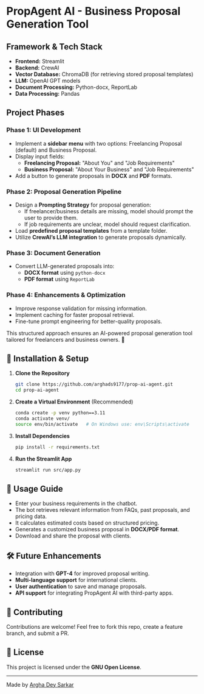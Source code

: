 # PropAgent AI - Business Proposal Generation Tool

## Framework & Tech Stack
- **Frontend:** Streamlit
- **Backend:** CrewAI
- **Vector Database:** ChromaDB (for retrieving stored proposal templates)
- **LLM:** OpenAI GPT models
- **Document Processing:** Python-docx, ReportLab
- **Data Processing:** Pandas

## Project Phases

### Phase 1: UI Development
- Implement a **sidebar menu** with two options: Freelancing Proposal (default) and Business Proposal.
- Display input fields:
  - **Freelancing Proposal:** "About You" and "Job Requirements"
  - **Business Proposal:** "About Your Business" and "Job Requirements"
- Add a button to generate proposals in **DOCX** and **PDF** formats.

### Phase 2: Proposal Generation Pipeline
- Design a **Prompting Strategy** for proposal generation:
  - If freelancer/business details are missing, model should prompt the user to provide them.
  - If job requirements are unclear, model should request clarification.
- Load **predefined proposal templates** from a template folder.
- Utilize **CrewAI’s LLM integration** to generate proposals dynamically.

### Phase 3: Document Generation
- Convert LLM-generated proposals into:
  - **DOCX format** using `python-docx`
  - **PDF format** using `ReportLab`

### Phase 4: Enhancements & Optimization
- Improve response validation for missing information.
- Implement caching for faster proposal retrieval.
- Fine-tune prompt engineering for better-quality proposals.

This structured approach ensures an AI-powered proposal generation tool tailored for freelancers and business owners. 🚀


## 🔧 Installation & Setup
1. **Clone the Repository**  
   ```bash
   git clone https://github.com/arghads9177/prop-ai-agent.git
   cd prop-ai-agent
   ```

2. **Create a Virtual Environment** (Recommended)  
   ```bash
   conda create -p venv python==3.11
   conda activate venv/
   source env/bin/activate   # On Windows use: env\Scripts\activate
   ```

3. **Install Dependencies**  
   ```bash
   pip install -r requirements.txt
   ```

4. **Run the Streamlit App**  
   ```bash
   streamlit run src/app.py
   ```

## 📖 Usage Guide
- Enter your business requirements in the chatbot.
- The bot retrieves relevant information from FAQs, past proposals, and pricing data.
- It calculates estimated costs based on structured pricing.
- Generates a customized business proposal in **DOCX/PDF format**.
- Download and share the proposal with clients.

## 🛠 Future Enhancements
- Integration with **GPT-4** for improved proposal writing.
- **Multi-language support** for international clients.
- **User authentication** to save and manage proposals.
- **API support** for integrating PropAgent AI with third-party apps.

## 🤝 Contributing
Contributions are welcome! Feel free to fork this repo, create a feature branch, and submit a PR.

## 📜 License
This project is licensed under the **GNU Open License**.

---
Made by [Argha Dey Sarkar](https://github.com/arghads9177/)

